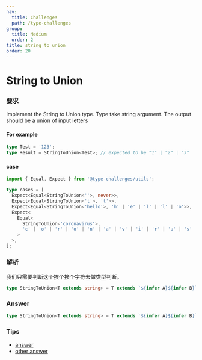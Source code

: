 ```yaml
---
nav:
  title: Challenges
  path: /type-challenges
group:
  title: Medium
  order: 2
title: string to union
order: 20
---
```


# String to Union

### 要求

Implement the String to Union type. Type take string argument. The output should be a union of input letters

#### For example

```ts
type Test = '123';
type Result = StringToUnion<Test>; // expected to be "1" | "2" | "3"
```

#### case

```ts
import { Equal, Expect } from '@type-challenges/utils';

type cases = [
  Expect<Equal<StringToUnion<''>, never>>,
  Expect<Equal<StringToUnion<'t'>, 't'>>,
  Expect<Equal<StringToUnion<'hello'>, 'h' | 'e' | 'l' | 'l' | 'o'>>,
  Expect<
    Equal<
      StringToUnion<'coronavirus'>,
      'c' | 'o' | 'r' | 'o' | 'n' | 'a' | 'v' | 'i' | 'r' | 'u' | 's'
    >
  >,
];
```

### 解析

我们只需要判断这个挨个挨个字符去做类型判断。

```ts
type StringToUnion<T extends string> = T extends `${infer A}${infer B}` ? A | StringToUnion<B> : never
```

### Answer

```ts
type StringToUnion<T extends string> = T extends `${infer A}${infer B}` ? A | StringToUnion<B> : never
```

### Tips

- [answer](https://www.typescriptlang.org/play?ssl=34&ssc=2&pln=27&pc=1#code/PQKgUABBCsDMCMEC0EDKAXATgSwHYHMJ0B7CAVV22N0mSXodoCMBPCAQVwBNMBTNgNKYAhgGdiAN1EBrNgAoAAkz6wADNJEA2AJwBjUQEoIAYgC2vLtgCupk1crUTorHny1axzxACKV3s6oaKFoASVMABwAbXnNcdCIAC140FwIiUgpAohZw3gA6CAAVHOT0YWlk5xw04Ux8G144gsKkiGIrdHCOiFEE9siuCCZk4Qh7LOIAMwg8Lvjo9HReTFF3KAAxYkwIXgAPYQjotYgAAzP0Vah0EqL-eIBeCAByeAAmWCeAblpr3IgAJX8VkiDxS1XwhWImWoAB5CncAHyfCDAYA7Xa5XRLQYkIbJABE8HxEAAPhB8a9iWT8bB8bQzidjgiIAA1bC8ADubVwEAA4th0AAJKxMABcEASi3ColFqIuugSeQAVqI8lt8MA4PAwCBgGB9aAIAB9E2ms2miAATXa2wAwsQuMlBctkua3SaILr9b9khhwZDobg4eiltxRD1UvhmY9CiHGlxwycACQAbzwk2WHAAvqn05mAEJZk4QAD8HFJYNcAYcQfzzPFuF4EmW3wNIGN7vNt2cEFtYn8Hc7Fq92AiW3iKYgAFEAI5WYSRAA004xvCxECzEEmmGItieCh9SAVC+iBH8wA62Eioie3puun74ceAG1aFPV1iYbP55EYX6q1CNYwvi+IIsujbNpgCJgW+H7oF+c4Ln+kbVoEwHoKBy74hh0GLrBmLwd+SH-gQqGwviSSRJExCYeSCRUuSvAMfikTMaxFb4jRuH4WuhGIb+JEQoBaH4roWzUMIEjYJgViiLRonMTRHGYIpzG4MxwjMRIzHYMxKkcVYzFydxAC6+ptoOQ5GhA6xWJg6BJNsGC8NKllDp6eqgLQzKoAktTJCwNo9MQkSXtQMoSlKMpyqICrKqq6qaggwDCLgogcss3msuyXLiKF6CBBFkqdNFwDyoqKpqnUSXwMAeVhWlWUALJbMktp+VRjT4P44rFdKsplbFFUJXUOp6mAQA)
- [other answer](https://github.com/type-challenges/type-challenges/issues?q=label%3A531+label%3Aanswer)
